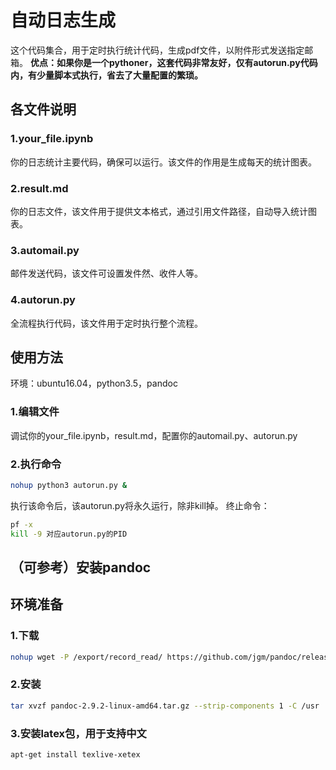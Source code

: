 # 自动日志生成
这个代码集合，用于定时执行统计代码，生成pdf文件，以附件形式发送指定邮箱。
**优点：如果你是一个pythoner，这套代码非常友好，仅有autorun.py代码内，有少量脚本式执行，省去了大量配置的繁琐。**

## 各文件说明
### 1.your_file.ipynb
你的日志统计主要代码，确保可以运行。该文件的作用是生成每天的统计图表。
### 2.result.md
你的日志文件，该文件用于提供文本格式，通过引用文件路径，自动导入统计图表。
### 3.automail.py
邮件发送代码，该文件可设置发件然、收件人等。
### 4.autorun.py
全流程执行代码，该文件用于定时执行整个流程。
## 使用方法
环境：ubuntu16.04，python3.5，pandoc
### 1.编辑文件
调试你的your_file.ipynb，result.md，配置你的automail.py、autorun.py
### 2.执行命令
```sh 
nohup python3 autorun.py &
```

执行该命令后，该autorun.py将永久运行，除非kill掉。
终止命令：
```sh 
pf -x
kill -9 对应autorun.py的PID
```

## （可参考）安装pandoc
## 环境准备
### 1.下载
```sh 
nohup wget -P /export/record_read/ https://github.com/jgm/pandoc/releases/download/2.9.2/pandoc-2.9.2-linux-amd64.tar.gz
```
### 2.安装
```sh 
tar xvzf pandoc-2.9.2-linux-amd64.tar.gz --strip-components 1 -C /usr
```
### 3.安装latex包，用于支持中文
```sh 
apt-get install texlive-xetex
```
